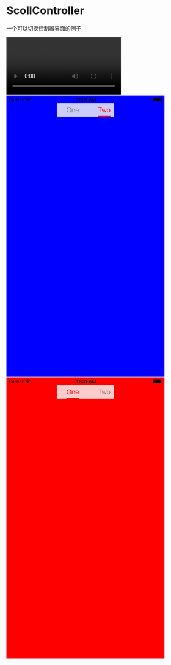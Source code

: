 # ScollController
一个可以切换控制器界面的例子


![Image text](https://raw.githubusercontent.com/XYliang/GithubImages/master/ScrollController/test.mov)
![Image text](https://github.com/XYliang/GithubImages/blob/master/ScrollController/Simulator%20Screen%20Shot%202016年7月1日%20上午11.31.15.png?raw=true)
![Image text](https://github.com/XYliang/GithubImages/blob/master/ScrollController/Simulator%20Screen%20Shot%202016年7月1日%20上午11.31.17.png?raw=true)

